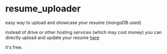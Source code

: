 # resume_uploader



easy way to upload and showcase your resume (mongoDB used)


instead of drive or other hosting services (which may cost money) you can directly upload and update your resume [here](https://aryaresume.netlify.app/)

it's free.
